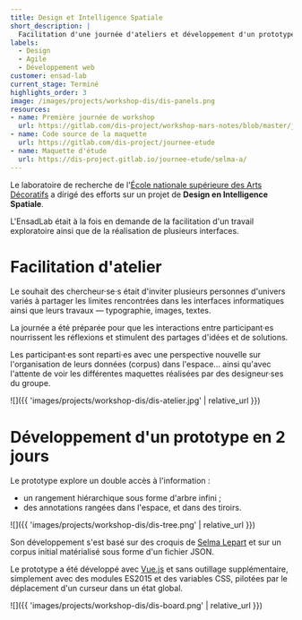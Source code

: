 ```yaml
---
title: Design et Intelligence Spatiale
short_description: |
  Facilitation d'une journée d'ateliers et développement d'un prototype pour interagir avec un corpus de données dans une interface informatique non-limitative.
labels:
  - Design
  - Agile
  - Développement web
customer: ensad-lab
current_stage: Terminé
highlights_order: 3
image: /images/projects/workshop-dis/dis-panels.png
resources:
- name: Première journée de workshop
  url: https://gitlab.com/dis-project/workshop-mars-notes/blob/master/jour-1.md
- name: Code source de la maquette
  url: https://gitlab.com/dis-project/journee-etude
- name: Maquette d'étude
  url: https://dis-project.gitlab.io/journee-etude/selma-a/
---
```


Le laboratoire de recherche de l'[École nationale supérieure des Arts Décoratifs][Ensad] a dirigé des efforts sur un projet de **Design en Intelligence Spatiale**.

L'EnsadLab était à la fois en demande de la facilitation d'un travail exploratoire ainsi que de la réalisation de plusieurs interfaces.

# Facilitation d'atelier

Le souhait des chercheur·se·s était d'inviter plusieurs personnes d'univers variés à partager les limites rencontrées dans les interfaces informatiques ainsi que leurs travaux — typographie, images, textes.

La journée a été préparée pour que les interactions entre participant·es nourrissent les réflexions et stimulent des partages d'idées et de solutions.

Les participant·es sont reparti·es avec une perspective nouvelle sur l'organisation de leurs données (corpus) dans l'espace… ainsi qu'avec l'attente de voir les différentes maquettes réalisées par des designeur·ses du groupe.

![]({{ 'images/projects/workshop-dis/dis-atelier.jpg' | relative_url }})


# Développement d'un prototype en 2 jours

Le prototype explore un double accès à l'information :

- un rangement hiérarchique sous forme d'arbre infini ;
- des annotations rangées dans l'espace, et dans des tiroirs.


![]({{ 'images/projects/workshop-dis/dis-tree.png' | relative_url }})

Son développement s'est basé sur des croquis de [Selma Lepart][] et sur un corpus initial matérialisé sous forme d'un fichier JSON.

Le prototype a été développé avec [Vue.js][] et sans outillage supplémentaire, simplement avec des modules ES2015 et des variables CSS, pilotées par le déplacement d'un curseur dans un état global.

![]({{ 'images/projects/workshop-dis/dis-board.png' | relative_url }})

[Ensad]: https://www.ensad.fr/recherche/ensadlab
[Vue.js]: https://vuejs.org
[Selma Lepart]: http://www.selmalepart.org/
